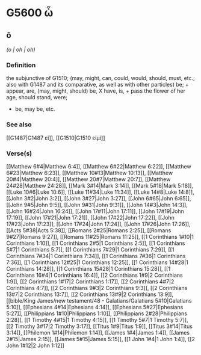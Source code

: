# G5600 ὦ

## ō

_(o | oh | oh)_

### Definition

the subjunctive of G1510; (may, might, can, could, would, should, must, etc.; also with G1487 and its comparative, as well as with other particles) be; + appear, are, (may, might, should) be, X have, is, + pass the flower of her age, should stand, were; 

- be, may be, etc.

### See also

[[G1487|G1487 εἰ]], [[G1510|G1510 εἰμί]]

### Verse(s)

[[Matthew 6#4|Matthew 6:4]], [[Matthew 6#22|Matthew 6:22]], [[Matthew 6#23|Matthew 6:23]], [[Matthew 10#13|Matthew 10:13]], [[Matthew 20#4|Matthew 20:4]], [[Matthew 20#7|Matthew 20:7]], [[Matthew 24#28|Matthew 24:28]], [[Mark 3#14|Mark 3:14]], [[Mark 5#18|Mark 5:18]], [[Luke 10#6|Luke 10:6]], [[Luke 11#34|Luke 11:34]], [[Luke 14#8|Luke 14:8]], [[John 3#2|John 3:2]], [[John 3#27|John 3:27]], [[John 6#65|John 6:65]], [[John 9#5|John 9:5]], [[John 9#31|John 9:31]], [[John 14#3|John 14:3]], [[John 16#24|John 16:24]], [[John 17#11|John 17:11]], [[John 17#19|John 17:19]], [[John 17#21|John 17:21]], [[John 17#22|John 17:22]], [[John 17#23|John 17:23]], [[John 17#24|John 17:24]], [[John 17#26|John 17:26]], [[Acts 5#38|Acts 5:38]], [[Romans 2#25|Romans 2:25]], [[Romans 9#27|Romans 9:27]], [[Romans 11#25|Romans 11:25]], [[1 Corinthians 1#10|1 Corinthians 1:10]], [[1 Corinthians 2#5|1 Corinthians 2:5]], [[1 Corinthians 5#7|1 Corinthians 5:7]], [[1 Corinthians 7#29|1 Corinthians 7:29]], [[1 Corinthians 7#34|1 Corinthians 7:34]], [[1 Corinthians 7#36|1 Corinthians 7:36]], [[1 Corinthians 12#25|1 Corinthians 12:25]], [[1 Corinthians 14#28|1 Corinthians 14:28]], [[1 Corinthians 15#28|1 Corinthians 15:28]], [[1 Corinthians 16#4|1 Corinthians 16:4]], [[2 Corinthians 1#9|2 Corinthians 1:9]], [[2 Corinthians 1#17|2 Corinthians 1:17]], [[2 Corinthians 4#7|2 Corinthians 4:7]], [[2 Corinthians 9#3|2 Corinthians 9:3]], [[2 Corinthians 13#7|2 Corinthians 13:7]], [[2 Corinthians 13#9|2 Corinthians 13:9]], [[bible/King James/new testament/48 - Galatians/Galatians 5#10|Galatians 5:10]], [[Ephesians 4#14|Ephesians 4:14]], [[Ephesians 5#27|Ephesians 5:27]], [[Philippians 1#10|Philippians 1:10]], [[Philippians 2#28|Philippians 2:28]], [[1 Timothy 4#15|1 Timothy 4:15]], [[1 Timothy 5#7|1 Timothy 5:7]], [[2 Timothy 3#17|2 Timothy 3:17]], [[Titus 1#9|Titus 1:9]], [[Titus 3#14|Titus 3:14]], [[Philemon 1#14|Philemon 1:14]], [[James 1#4|James 1:4]], [[James 2#15|James 2:15]], [[James 5#15|James 5:15]], [[1 John 1#4|1 John 1:4]], [[2 John 1#12|2 John 1:12]]